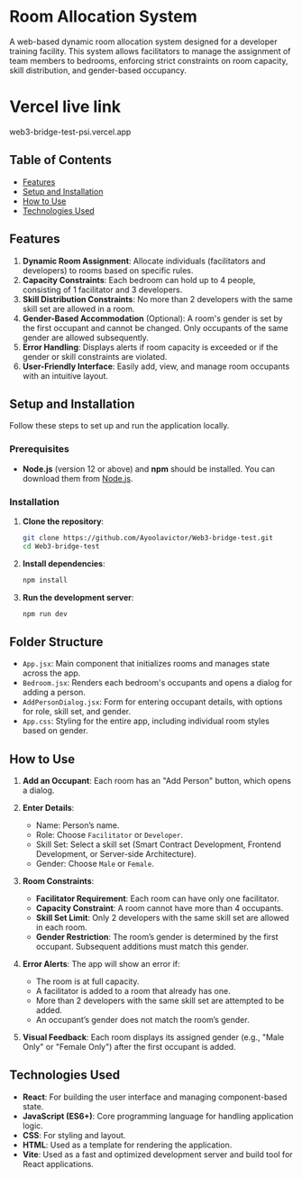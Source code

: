 # Room Allocation System

A web-based dynamic room allocation system designed for a developer training facility. This system allows facilitators to manage the assignment of team members to bedrooms, enforcing strict constraints on room capacity, skill distribution, and gender-based occupancy.

# Vercel live link

web3-bridge-test-psi.vercel.app


## Table of Contents

- [Features](#features)
- [Setup and Installation](#setup-and-installation)
- [How to Use](#how-to-use)
- [Technologies Used](#technologies-used)

## Features

1. **Dynamic Room Assignment**: Allocate individuals (facilitators and developers) to rooms based on specific rules.
2. **Capacity Constraints**: Each bedroom can hold up to 4 people, consisting of 1 facilitator and 3 developers.
3. **Skill Distribution Constraints**: No more than 2 developers with the same skill set are allowed in a room.
4. **Gender-Based Accommodation** (Optional): A room's gender is set by the first occupant and cannot be changed. Only occupants of the same gender are allowed subsequently.
5. **Error Handling**: Displays alerts if room capacity is exceeded or if the gender or skill constraints are violated.
6. **User-Friendly Interface**: Easily add, view, and manage room occupants with an intuitive layout.


## Setup and Installation

Follow these steps to set up and run the application locally.

### Prerequisites

- **Node.js** (version 12 or above) and **npm** should be installed. You can download them from [Node.js](https://nodejs.org/).

### Installation

1. **Clone the repository**:
   ```bash
   git clone https://github.com/Ayoolavictor/Web3-bridge-test.git
   cd Web3-bridge-test

2. **Install dependencies**:
   ```bash
   npm install
3. **Run the development server**:
   ```bash
   npm run dev
   

## Folder Structure

- `App.jsx`: Main component that initializes rooms and manages state across the app.
- `Bedroom.jsx`: Renders each bedroom's occupants and opens a dialog for adding a person.
- `AddPersonDialog.jsx`: Form for entering occupant details, with options for role, skill set, and gender.
- `App.css`: Styling for the entire app, including individual room styles based on gender.

## How to Use

1. **Add an Occupant**: Each room has an "Add Person" button, which opens a dialog.
2. **Enter Details**:
   - Name: Person’s name.
   - Role: Choose `Facilitator` or `Developer`.
   - Skill Set: Select a skill set (Smart Contract Development, Frontend Development, or Server-side Architecture).
   - Gender: Choose `Male` or `Female`.
3. **Room Constraints**:
   - **Facilitator Requirement**: Each room can have only one facilitator.
   - **Capacity Constraint**: A room cannot have more than 4 occupants.
   - **Skill Set Limit**: Only 2 developers with the same skill set are allowed in each room.
   - **Gender Restriction**: The room’s gender is determined by the first occupant. Subsequent additions must match this gender.

4. **Error Alerts**: The app will show an error if:
   - The room is at full capacity.
   - A facilitator is added to a room that already has one.
   - More than 2 developers with the same skill set are attempted to be added.
   - An occupant’s gender does not match the room’s gender.

5. **Visual Feedback**: Each room displays its assigned gender (e.g., "Male Only" or "Female Only") after the first occupant is added.


## Technologies Used

- **React**: For building the user interface and managing component-based state.
- **JavaScript (ES6+)**: Core programming language for handling application logic.
- **CSS**: For styling and layout.
- **HTML**: Used as a template for rendering the application.
- **Vite**: Used as a fast and optimized development server and build tool for React applications.


